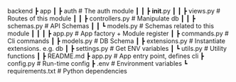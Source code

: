 backend
┣ app
┃ ┣ auth # The auth module
┃ ┃ ┣ __init__.py
┃ ┃ ┣ views.py # Routes of this module
┃ ┃ ┣ controllers.py # Manipulate db
┃ ┃ ┣ schemas.py # API Schemas
┃ ┃ ┗ models.py # Schemas related to this module
┃ ┃
┃ ┣ app.py # App factory + Module register
┃ ┣ commands.py # Cli commands
┃ ┣ models.py # DB Schema
┃ ┣ extensions.py # Instantiate extensions. e.g. db
┃ ┣ settings.py # Get ENV variables
┃ ┗ utils.py # Utility functions
┃
┣ README.md
┣ app.py # App entry point, defines cli
┣ config.py # Run-time config
┣ .env # Environment variables
┗ requirements.txt # Python dependencies